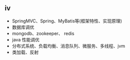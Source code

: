 ## iv

- SpringMVC、Spring、MyBatis等(框架特性、实现原理)
- 数据库调优
- mongodb、zookeeper、 redis
- java 性能调优
- 分布式系统、负载均衡、消息队列、微服务、多线程、jvm
- 类加载、反射
 
